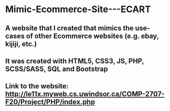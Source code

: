 # Mimic-Ecommerce-Site---ECART

## A website that I created that mimics the use-cases of other Ecommerce websites (e.g. ebay, kijiji, etc.)
## It was created with HTML5, CSS3, JS, PHP, SCSS/SASS, SQL and Bootstrap

## Link to the website: http://le11x.myweb.cs.uwindsor.ca/COMP-2707-F20/Project/PHP/index.php
